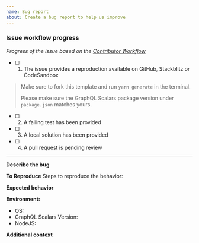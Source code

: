```yaml
---
name: Bug report
about: Create a bug report to help us improve
---
```


### Issue workflow progress

<!-- PLEASE DO NOT REMOVE THIS SECTION -->

_Progress of the issue based on the [Contributor Workflow](https://github.com/the-guild-org/Stack/blob/master/CONTRIBUTING.md#a-typical-contributor-workflow)_

- [ ] 1. The issue provides a reproduction available on GitHub, Stackblitz or CodeSandbox
> Make sure to fork this template and run `yarn generate` in the terminal.
>
> Please make sure the GraphQL Scalars package version under `package.json` matches yours.
- [ ] 2. A failing test has been provided
- [ ] 3. A local solution has been provided
- [ ] 4. A pull request is pending review

---

**Describe the bug**
<!-- A clear and concise description of what the bug is. -->

**To Reproduce**
Steps to reproduce the behavior:

<!-- Adding a codesandbox can help us understand the bug better and speed up things -->

**Expected behavior**
<!-- A clear and concise description of what you expected to happen. -->

**Environment:**

- OS:
- GraphQL Scalars Version:
- NodeJS:

**Additional context**
<!-- Add any other context about the problem here. -->
